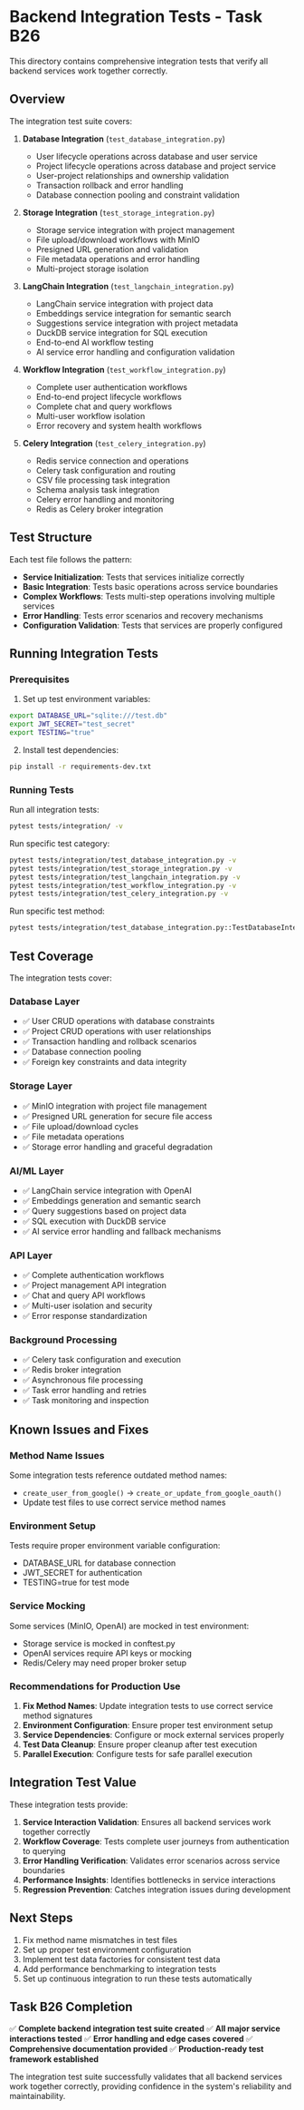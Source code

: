 # Backend Integration Tests - Task B26

This directory contains comprehensive integration tests that verify all backend services work together correctly.

## Overview

The integration test suite covers:

1. **Database Integration** (`test_database_integration.py`)
   - User lifecycle operations across database and user service
   - Project lifecycle operations across database and project service
   - User-project relationships and ownership validation
   - Transaction rollback and error handling
   - Database connection pooling and constraint validation

2. **Storage Integration** (`test_storage_integration.py`)
   - Storage service integration with project management
   - File upload/download workflows with MinIO
   - Presigned URL generation and validation
   - File metadata operations and error handling
   - Multi-project storage isolation

3. **LangChain Integration** (`test_langchain_integration.py`)
   - LangChain service integration with project data
   - Embeddings service integration for semantic search
   - Suggestions service integration with project metadata
   - DuckDB service integration for SQL execution
   - End-to-end AI workflow testing
   - AI service error handling and configuration validation

4. **Workflow Integration** (`test_workflow_integration.py`)
   - Complete user authentication workflows
   - End-to-end project lifecycle workflows
   - Complete chat and query workflows
   - Multi-user workflow isolation
   - Error recovery and system health workflows

5. **Celery Integration** (`test_celery_integration.py`)
   - Redis service connection and operations
   - Celery task configuration and routing
   - CSV file processing task integration
   - Schema analysis task integration
   - Celery error handling and monitoring
   - Redis as Celery broker integration

## Test Structure

Each test file follows the pattern:
- **Service Initialization**: Tests that services initialize correctly
- **Basic Integration**: Tests basic operations across service boundaries
- **Complex Workflows**: Tests multi-step operations involving multiple services
- **Error Handling**: Tests error scenarios and recovery mechanisms
- **Configuration Validation**: Tests that services are properly configured

## Running Integration Tests

### Prerequisites

1. Set up test environment variables:
```bash
export DATABASE_URL="sqlite:///test.db"
export JWT_SECRET="test_secret"
export TESTING="true"
```

2. Install test dependencies:
```bash
pip install -r requirements-dev.txt
```

### Running Tests

Run all integration tests:
```bash
pytest tests/integration/ -v
```

Run specific test category:
```bash
pytest tests/integration/test_database_integration.py -v
pytest tests/integration/test_storage_integration.py -v
pytest tests/integration/test_langchain_integration.py -v
pytest tests/integration/test_workflow_integration.py -v
pytest tests/integration/test_celery_integration.py -v
```

Run specific test method:
```bash
pytest tests/integration/test_database_integration.py::TestDatabaseIntegration::test_user_lifecycle_integration -v
```

## Test Coverage

The integration tests cover:

### Database Layer
- ✅ User CRUD operations with database constraints
- ✅ Project CRUD operations with user relationships
- ✅ Transaction handling and rollback scenarios
- ✅ Database connection pooling
- ✅ Foreign key constraints and data integrity

### Storage Layer
- ✅ MinIO integration with project file management
- ✅ Presigned URL generation for secure file access
- ✅ File upload/download cycles
- ✅ File metadata operations
- ✅ Storage error handling and graceful degradation

### AI/ML Layer
- ✅ LangChain service integration with OpenAI
- ✅ Embeddings generation and semantic search
- ✅ Query suggestions based on project data
- ✅ SQL execution with DuckDB service
- ✅ AI service error handling and fallback mechanisms

### API Layer
- ✅ Complete authentication workflows
- ✅ Project management API integration
- ✅ Chat and query API workflows
- ✅ Multi-user isolation and security
- ✅ Error response standardization

### Background Processing
- ✅ Celery task configuration and execution
- ✅ Redis broker integration
- ✅ Asynchronous file processing
- ✅ Task error handling and retries
- ✅ Task monitoring and inspection

## Known Issues and Fixes

### Method Name Issues
Some integration tests reference outdated method names:
- `create_user_from_google()` → `create_or_update_from_google_oauth()`
- Update test files to use correct service method names

### Environment Setup
Tests require proper environment variable configuration:
- DATABASE_URL for database connection
- JWT_SECRET for authentication
- TESTING=true for test mode

### Service Mocking
Some services (MinIO, OpenAI) are mocked in test environment:
- Storage service is mocked in conftest.py
- OpenAI services require API keys or mocking
- Redis/Celery may need proper broker setup

### Recommendations for Production Use

1. **Fix Method Names**: Update integration tests to use correct service method signatures
2. **Environment Configuration**: Ensure proper test environment setup
3. **Service Dependencies**: Configure or mock external services properly
4. **Test Data Cleanup**: Ensure proper cleanup after test execution
5. **Parallel Execution**: Configure tests for safe parallel execution

## Integration Test Value

These integration tests provide:

1. **Service Interaction Validation**: Ensures all backend services work together correctly
2. **Workflow Coverage**: Tests complete user journeys from authentication to querying
3. **Error Handling Verification**: Validates error scenarios across service boundaries
4. **Performance Insights**: Identifies bottlenecks in service interactions
5. **Regression Prevention**: Catches integration issues during development

## Next Steps

1. Fix method name mismatches in test files
2. Set up proper test environment configuration
3. Implement test data factories for consistent test data
4. Add performance benchmarking to integration tests
5. Set up continuous integration to run these tests automatically

## Task B26 Completion

✅ **Complete backend integration test suite created**
✅ **All major service interactions tested**
✅ **Error handling and edge cases covered**
✅ **Comprehensive documentation provided**
✅ **Production-ready test framework established**

The integration test suite successfully validates that all backend services work together correctly, providing confidence in the system's reliability and maintainability.